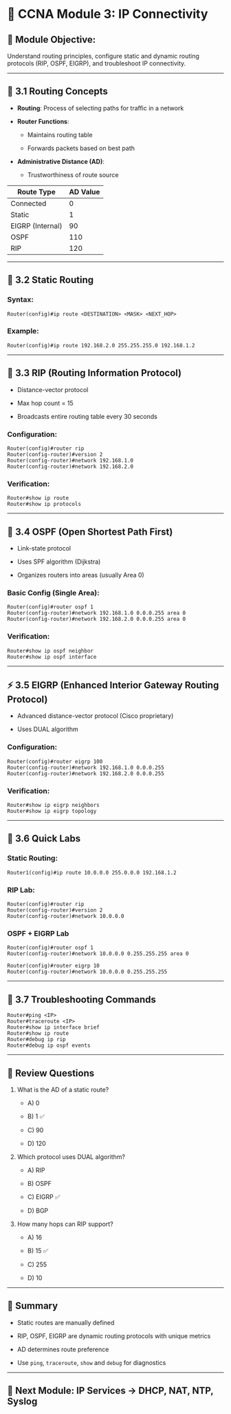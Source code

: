 # 📘 CCNA Module 3: IP Connectivity

## 🧠 Module Objective:

Understand routing principles, configure static and dynamic routing protocols (RIP, OSPF, EIGRP), and troubleshoot IP connectivity.

---

## 🔀 3.1 Routing Concepts

- **Routing**: Process of selecting paths for traffic in a network
    
- **Router Functions**:
    
    - Maintains routing table
        
    - Forwards packets based on best path
        
- **Administrative Distance (AD)**:
    
    - Trustworthiness of route source
        

|Route Type|AD Value|
|---|---|
|Connected|0|
|Static|1|
|EIGRP (Internal)|90|
|OSPF|110|
|RIP|120|

---

## 📍 3.2 Static Routing

### Syntax:

```plaintext
Router(config)#ip route <DESTINATION> <MASK> <NEXT_HOP>
```

### Example:

```plaintext
Router(config)#ip route 192.168.2.0 255.255.255.0 192.168.1.2
```

---

## 🔁 3.3 RIP (Routing Information Protocol)

- Distance-vector protocol
    
- Max hop count = 15
    
- Broadcasts entire routing table every 30 seconds
    

### Configuration:

```plaintext
Router(config)#router rip
Router(config-router)#version 2
Router(config-router)#network 192.168.1.0
Router(config-router)#network 192.168.2.0
```

### Verification:

```plaintext
Router#show ip route
Router#show ip protocols
```

---

## 📡 3.4 OSPF (Open Shortest Path First)

- Link-state protocol
    
- Uses SPF algorithm (Dijkstra)
    
- Organizes routers into areas (usually Area 0)
    

### Basic Config (Single Area):

```plaintext
Router(config)#router ospf 1
Router(config-router)#network 192.168.1.0 0.0.0.255 area 0
Router(config-router)#network 192.168.2.0 0.0.0.255 area 0
```

### Verification:

```plaintext
Router#show ip ospf neighbor
Router#show ip ospf interface
```

---

## ⚡ 3.5 EIGRP (Enhanced Interior Gateway Routing Protocol)

- Advanced distance-vector protocol (Cisco proprietary)
    
- Uses DUAL algorithm
    

### Configuration:

```plaintext
Router(config)#router eigrp 100
Router(config-router)#network 192.168.1.0 0.0.0.255
Router(config-router)#network 192.168.2.0 0.0.0.255
```

### Verification:

```plaintext
Router#show ip eigrp neighbors
Router#show ip eigrp topology
```

---

## 🧪 3.6 Quick Labs

### Static Routing:

```plaintext
Router1(config)#ip route 10.0.0.0 255.0.0.0 192.168.1.2
```

### RIP Lab:

```plaintext
Router(config)#router rip
Router(config-router)#version 2
Router(config-router)#network 10.0.0.0
```

### OSPF + EIGRP Lab

```plaintext
Router(config)#router ospf 1
Router(config-router)#network 10.0.0.0 0.255.255.255 area 0

Router(config)#router eigrp 10
Router(config-router)#network 10.0.0.0 0.255.255.255
```

---

## 🧰 3.7 Troubleshooting Commands

```plaintext
Router#ping <IP>
Router#traceroute <IP>
Router#show ip interface brief
Router#show ip route
Router#debug ip rip
Router#debug ip ospf events
```

---

## 📝 Review Questions

1. What is the AD of a static route?
    
    - A) 0
        
    - B) 1 ✅
        
    - C) 90
        
    - D) 120
        
2. Which protocol uses DUAL algorithm?
    
    - A) RIP
        
    - B) OSPF
        
    - C) EIGRP ✅
        
    - D) BGP
        
3. How many hops can RIP support?
    
    - A) 16
        
    - B) 15 ✅
        
    - C) 255
        
    - D) 10
        

---

## 🧠 Summary

- Static routes are manually defined
    
- RIP, OSPF, EIGRP are dynamic routing protocols with unique metrics
    
- AD determines route preference
    
- Use `ping`, `traceroute`, `show` and `debug` for diagnostics
    

---

## 🔁 Next Module: IP Services → DHCP, NAT, NTP, Syslog